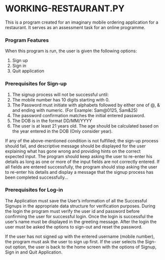 # WORKING-RESTAURANT.PY

This is a program created for an imaginary mobile ordering application for a restaurant. It serves as an assessment task for an online programme.

### Program Features

When this program is run, the user is given the following options: 
1. Sign up
2. Sign in
3. Quit application 


### Prerequisites for Sign-up

1. The signup process will not be successful until:
2. The mobile number has 10 digits starting with 0.
3. The Password must initiate with alphabets followed by either one of @, & and ending with numeric. (For Example: Sam@0125, Sam&25)
4. The password confirmation matches the initial entered password.
5. The DOB is in the format DD/MM/YYYY
6. The user is at least 21 years old. The age should be calculated based on the year 
entered in the DOB (Only consider year).

If any of the above-mentioned condition is not fulfilled; the sign-up process should fail, and 
descriptive message should be displayed for the user explaining what has gone wrong and 
providing hints on the correct expected input. The program should keep asking the user to 
re-enter his details as long as one or more of the input fields are not correctly entered. If all 
fields are entered successfully, the program should stop asking the user to re-enter his 
details and display a message that the signup process has been completed successfully...


### Prerequisites for Log-in

The Application must save the User’s information of all the Successful Signups in the appropriate data 
structure for verification purposes. During the login the program must verify the user id and password before confirming the user for successful login. Once the login is successful the user’s name must be displayed in the greeting message. After the login the user must be asked the options to sign-out and reset the password.

If the user has not signed up with the entered username (mobile number), the program must ask the 
user to sign up first. If the user selects the Sign-out option, the user is back to the home screen with the options of 
Signup, Sign in and Quit Application. 
